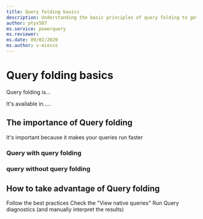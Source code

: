 ```yaml
---
title: Query folding basics
description: Understanding the basic principles of query folding to get the most out of your Power Query experience and optimize your queries.
author: ptyx507
ms.service: powerquery
ms.reviewer: 
ms.date: 09/02/2020
ms.author: v-miesco
---
```

# Query folding basics

Query folding is...

It's available in.....

## The importance of Query folding

It's important because it makes your queries run faster

### Query with query folding

### query without query folding

## How to take advantage of Query folding

Follow the best practices
Check the "View native queries"
Run Query diagnostics (and manually interpret the results)